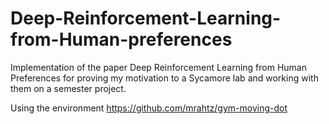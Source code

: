 # Deep-Reinforcement-Learning-from-Human-preferences
Implementation of the paper Deep Reinforcement Learning from Human Preferences for proving my motivation to a Sycamore lab and working with them on a semester project.

Using the environment https://github.com/mrahtz/gym-moving-dot